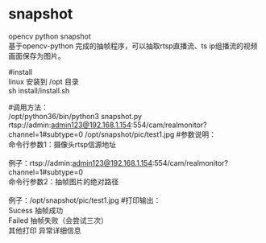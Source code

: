 # snapshot
opencv python snapshot
<br>基于opencv-python 完成的抽帧程序，可以抽取rtsp直播流、ts ip组播流的视频画面保存为图片。

#install
<br>linux 安装到 /opt 目录
<br>sh install/install.sh

#调用方法：
<br>/opt/python36/bin/python3 snapshot.py rtsp://admin:admin123@192.168.1.154:554/cam/realmonitor?channel=1#subtype=0 /opt/snapshot/pic/test1.jpg
#参数说明：
<br>命令行参数1：摄像头rtsp信源地址  
<br>例子：rtsp://admin:admin123@192.168.1.154:554/cam/realmonitor?channel=1#subtype=0
<br>命令行参数2：抽帧图片的绝对路径  
<br>例子：/opt/snapshot/pic/test1.jpg
#打印输出：
<br>Sucess   抽帧成功
<br>Failed    抽帧失败（会尝试三次）
<br>其他打印 异常详细信息
